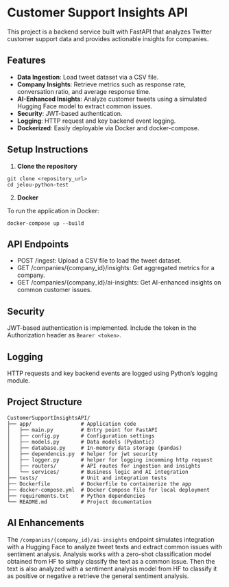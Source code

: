 # Customer Support Insights API

This project is a backend service built with FastAPI that analyzes Twitter customer support data and provides actionable insights for companies.

## Features

- **Data Ingestion**: Load tweet dataset via a CSV file.
- **Company Insights**: Retrieve metrics such as response rate, conversation ratio, and average response time.
- **AI-Enhanced Insights**: Analyze customer tweets using a simulated Hugging Face model to extract common issues.
- **Security**: JWT-based authentication.
- **Logging**: HTTP request and key backend event logging.
- **Dockerized**: Easily deployable via Docker and docker-compose.

## Setup Instructions

1. **Clone the repository**

```
git clone <repository_url>
cd jelou-python-test
```
2. **Docker**

To run the application in Docker:

```
docker-compose up --build
```

## API Endpoints

* POST /ingest: Upload a CSV file to load the tweet dataset.
* GET /companies/{company_id}/insights: Get aggregated metrics for a company.
* GET /companies/{company_id}/ai-insights: Get AI-enhanced insights on common customer issues.

## Security
JWT-based authentication is implemented. Include the token in the Authorization header as `Bearer <token>`.

## Logging
HTTP requests and key backend events are logged using Python’s logging module.

## Project Structure

```
CustomerSupportInsightsAPI/
├── app/                # Application code
│   ├── main.py         # Entry point for FastAPI
│   ├── config.py       # Configuration settings
│   ├── models.py       # Data models (Pydantic)
│   ├── database.py     # In-memory data storage (pandas)
│   ├── dependencis.py  # helper for jwt security
│   ├── logger.py       # helper for logging incomming http request
│   ├── routers/        # API routes for ingestion and insights
│   └── services/       # Business logic and AI integration
├── tests/              # Unit and integration tests
├── Dockerfile          # Dockerfile to containerize the app
├── docker-compose.yml  # Docker Compose file for local deployment
├── requirements.txt    # Python dependencies
└── README.md           # Project documentation
```

## AI Enhancements

The `/companies/{company_id}/ai-insights` endpoint simulates integration with a Hugging Face to analyze tweet texts and extract common issues with sentiment analysis. Analysis works with a zero-shot classification model obtained from HF to simply classify the text as a common issue. Then the text is also analyzed with a sentiment analysis model from HF to classify it as positive or negative a retrieve the general sentiment analysis.